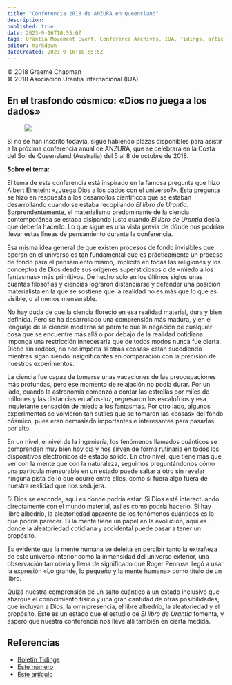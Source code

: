 ```yaml
---
title: "Conferencia 2018 de ANZURA en Queensland"
description: 
published: true
date: 2023-9-16T10:55:6Z
tags: Urantia Movement Event, Conference Archives, IUA, Tidings, article
editor: markdown
dateCreated: 2023-9-16T10:55:6Z
---
```


<p class="v-card v-sheet theme--light gray lighten-3 px-2">© 2018 Graeme Chapman<br>© 2018 Asociación Urantia Internacional (IUA)</p>


## En el trasfondo cósmico: «Dios no juega a los dados»

<figure id="Figure_1" class="image urantiapedia image-style-align-left">
<img src="/image/article/IUA_Tidings/Screen-shot-theme-256x400.jpg">
</figure>

Si no se han inscrito todavía, sigue habiendo plazas disponibles para asistir a la próxima conferencia anual de ANZURA, que se celebrará en la Costa del Sol de Queensland (Australia) del 5 al 8 de octubre de 2018.

**Sobre el tema:**

El tema de esta conferencia está inspirado en la famosa pregunta que hizo Albert Einstein: «¿Juega Dios a los dados con el universo?». Esta pregunta se hizo en respuesta a los desarrollos científicos que se estaban desarrollando cuando se estaba recopilando _El libro de Urantia_. Sorprendentemente, el materialismo predominante de la ciencia contemporánea se estaba disipando justo cuando _El libro de Urantia_ decía que debería hacerlo. Lo que sigue es una vista previa de dónde nos podrían llevar estas líneas de pensamiento durante la conferencia.

Esa misma idea general de que existen procesos de fondo invisibles que operan en el universo es tan fundamental que es prácticamente un proceso de fondo para el pensamiento mismo, implícito en todas las religiones y los conceptos de Dios desde sus orígenes supersticiosos o de «miedo a los fantasmas» más primitivos. De hecho solo en los últimos siglos unas cuantas filosofías y ciencias lograron distanciarse y defender una posición materialista en la que se sostiene que la realidad no es más que lo que es visible, o al menos mensurable.

No hay duda de que la ciencia floreció en esa realidad material, dura y bien definida. Pero se ha desarrollado una comprensión más madura, y en el lenguaje de la ciencia moderna se permite que la negación de cualquier cosa que se encuentre más allá o por debajo de la realidad cotidiana imponga una restricción innecesaria que de todos modos nunca fue cierta. Dicho sin rodeos, no nos importa si otras «cosas» están sucediendo mientras sigan siendo insignificantes en comparación con la precisión de nuestros experimentos.

La ciencia fue capaz de tomarse unas vacaciones de las preocupaciones más profundas, pero ese momento de relajación no podía durar. Por un lado, cuando la astronomía comenzó a contar las estrellas por miles de millones y las distancias en años-luz, regresaron los escalofríos y esa inquietante sensación de miedo a los fantasmas. Por otro lado, algunos experimentos se volvieron tan sutiles que se tomaron las «cosas» del fondo cósmico, pues eran demasiado importantes e interesantes para pasarlas por alto.

En un nivel, el nivel de la ingeniería, los fenómenos llamados cuánticos se comprenden muy bien hoy día y nos sirven de forma rutinaria en todos los dispositivos electrónicos de estado sólido. En otro nivel, que tiene más que ver con la mente que con la naturaleza, seguimos preguntándonos cómo una partícula mensurable en un estado puede saltar a otro sin revelar ninguna pista de lo que ocurre entre ellos, como si fuera algo fuera de nuestra realidad que nos sedujera.

Si Dios se esconde, aquí es donde podría estar. Si Dios está interactuando directamente con el mundo material, así es como podría hacerlo. Si hay libre albedrío, la aleatoriedad aparente de los fenómenos cuánticos es lo que podría parecer. Si la mente tiene un papel en la evolución, aquí es donde la aleatoriedad cotidiana y accidental puede pasar a tener un propósito.

Es evidente que la mente humana se deleita en percibir tanto la extrañeza de este universo interior como la inmensidad del universo exterior, una observación tan obvia y llena de significado que Roger Penrose llegó a usar la expresión «Lo grande, lo pequeño y la mente humana» como título de un libro.

Quizá nuestra comprensión dé un salto cuántico a un estado inclusivo que abarque el conocimiento físico y una gran cantidad de otras posibilidades, que incluyan a Dios, la omnipresencia, el libre albedrío, la aleatoriedad y el propósito. Este es un estado que el estudio de _El libro de Urantia_ fomenta, y espero que nuestra conferencia nos lleve allí también en cierta medida.
<br style="clear:both;"/>

## Referencias

- [Boletín Tidings](https://urantia-association.org/acerca-del-boletin-tidings/?lang=es)
- [Este número](https://urantia-association.org/newsletter/tidings-septiembre-2018/?lang=es)
- [Este artículo](https://urantia-association.org/conferencia-2018-de-anzura-en-queensland/?lang=es)

